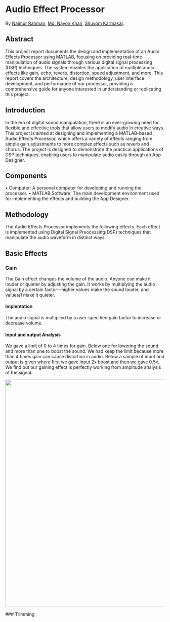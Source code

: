 # Audio Effect Processor
By [Naimur Rahman](https://github.com/nayeem-rafi), [Md. Nayon Khan](https://github.com/nayon045), [Shuvom Karmakar](https://github.com/suvom027).
## Abstract
This project report documents the design and implementation of an Audio Effects
Processor using MATLAB, focusing on providing real-time manipulation of audio
signals through various digital signal processing (DSP) techniques. The system
enables the application of multiple audio effects like gain, echo, reverb, distortion,
speed adjustment, and more. This report covers the architecture, design
methodology, user interface development, and performance of our processor,
providing a comprehensive guide for anyone interested in understanding or
replicating this project.

## Introduction
In the era of digital sound manipulation, there is an ever-growing need for flexible
and effective tools that allow users to modify audio in creative ways. This project
is aimed at designing and implementing a MATLAB-based Audio Effects Processor,
which offers a variety of effects ranging from simple gain adjustments to more complex
effects such as reverb and chorus. The project is designed to demonstrate the practical
applications of DSP techniques, enabling users to manipulate audio easily through an
App Designer.

## Components
• Computer: A personal computer for developing and running the processor.
• MATLAB Software: The main development environment used for implementing
the effects and building the App Designer.

## Methodology
The Audio Effects Processor implements the following effects. Each effect is implemented
using Digital Signal Preocessing(DSP) techniques that manipulate the audio
waveform in distinct ways.

## Basic Effects
### Gain
The Gain effect changes the volume of the audio. Anyone can make it louder or
quieter by adjusting the gain. It works by multiplying the audio signal by a certain
factor—higher values make the sound louder, and values¡1 make it quieter.

#### Implentation
The audio signal is multiplied by a user-specified gain factor to increase or decrease
volume.
#### Input and output Analysis
We gave a limit of 0 to 4 times for gain. Below one for lowering the sound and more
than one to boost the sound. We had keep the limit because more than 4 times gain
can cause distortion in audio. Below a sample of input and output is given where
first we gave input 2x boost and then we gave 0.5x. We find out our gaining effect is
perfectly working from amplitude analysis of the signal.
<p align="left">
<img src="https://drive.google.com/file/d/1Jiu_HLv1czR9bpyVBPLhuixunMI3Mc1Q/view?usp=drive_link", width="720">
</p>
### Trimming
